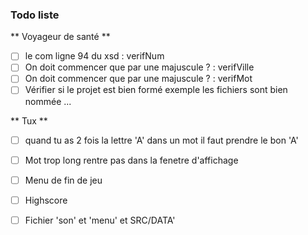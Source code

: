 ### Todo liste

** Voyageur de santé **

  - [ ] le com ligne 94 du xsd : verifNum
  - [ ] On doit commencer que par une majuscule ? : verifVille
  - [ ] On doit commencer que par une majuscule ? : verifMot
  - [ ] Vérifier si le projet est bien formé exemple les fichiers sont bien nommée ... 

** Tux **
  - [ ] quand tu as 2 fois la lettre 'A' dans un mot il faut prendre le bon 'A'
  - [ ] Mot trop long rentre pas dans la fenetre d'affichage
  - [ ] Menu de fin de jeu
  - [ ] Highscore
  - [ ] Fichier 'son' et 'menu' et SRC/DATA'


